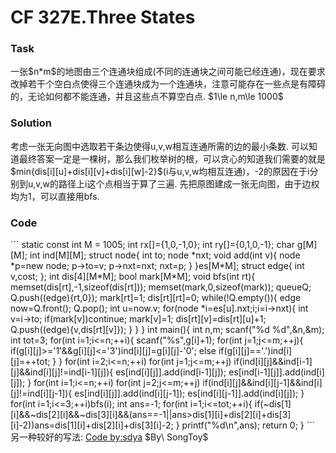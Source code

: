# CF 327E.Three States
<h3>Task</h3>
一张$n*m$的地图由三个连通块组成(不同的连通块之间可能已经连通)，现在要求改掉若干个空白点使得三个连通块成为一个连通块，注意可能存在一些点是有障碍的，无论如何都不能连通，并且这些点不算空白点.
$1\le n,m\le 1000$
<h3>Solution</h3>
考虑一张无向图中选取若干条边使得u,v,w相互连通所需的边的最小条数.
可以知道最终答案一定是一棵树，那么我们枚举树的根，可以贪心的知道我们需要的就是$min{dis[i][u]+dis[i][v]+dis[i][w]-2}$(i与u,v,w均相互连通)，-2的原因在于i分别到u,v,w的路径上i这个点相当于算了三遍.  
先把原图建成一张无向图，由于边权均为1，可以直接用bfs.

<h3>Code</h3>
```
static const int M = 1005;
int rx[]={1,0,-1,0};
int ry[]={0,1,0,-1};
char g[M][M];
int ind[M][M];
struct node{
	int to;
	node *nxt;
	void add(int v){
		node *p=new node;
		p->to=v;
		p->nxt=nxt;
		nxt=p;
	} 
}es[M*M];
struct edge{
	int v,cost;
};
int dis[4][M*M];
bool mark[M*M];
void bfs(int rt){
	memset(dis[rt],-1,sizeof(dis[rt]));
	memset(mark,0,sizeof(mark));
	queue<edge>Q;
	Q.push((edge){rt,0});
	mark[rt]=1;
	dis[rt][rt]=0;
	while(!Q.empty()){
		edge now=Q.front();
		Q.pop();
		int u=now.v;
		for(node *i=es[u].nxt;i;i=i->nxt){
			int v=i->to;
			if(mark[v])continue;
			mark[v]=1;
			dis[rt][v]=dis[rt][u]+1;
			Q.push((edge){v,dis[rt][v]});
		}
	}
}
int main(){
	int n,m;
	scanf("%d %d",&n,&m);
	int tot=3;
	for(int i=1;i<=n;++i){
		scanf("%s",g[i]+1);
		for(int j=1;j<=m;++j){
			if(g[i][j]>='1'&&g[i][j]<='3')ind[i][j]=g[i][j]-'0';
			else if(g[i][j]=='.')ind[i][j]=++tot;
		}
	}
	for(int i=2;i<=n;++i)
		for(int j=1;j<=m;++j)
			if(ind[i][j]&&ind[i-1][j]&&ind[i][j]!=ind[i-1][j]){
				es[ind[i][j]].add(ind[i-1][j]);
				es[ind[i-1][j]].add(ind[i][j]);
			}
	for(int i=1;i<=n;++i)
		for(int j=2;j<=m;++j)
			if(ind[i][j]&&ind[i][j-1]&&ind[i][j]!=ind[i][j-1]){
				es[ind[i][j]].add(ind[i][j-1]);
				es[ind[i][j-1]].add(ind[i][j]);
			}
	for(int i=1;i<=3;++i)bfs(i);
	int ans=-1;
	for(int i=1;i<=tot;++i){
		if(~dis[1][i]&&~dis[2][i]&&~dis[3][i]&&(ans==-1||ans>dis[1][i]+dis[2][i]+dis[3][i]-2))ans=dis[1][i]+dis[2][i]+dis[3][i]-2;
	}
	printf("%d\n",ans);
	return 0;
}
```
另一种较好的写法:
<a href='http://codeforces.com/contest/590/submission/13840329'>Code by:sdya</a>
$By\ SongToy$